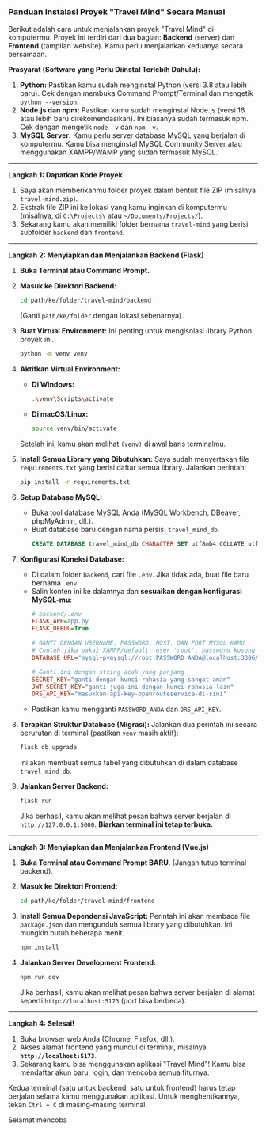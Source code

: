 ### **Panduan Instalasi Proyek "Travel Mind" Secara Manual**

Berikut adalah cara untuk menjalankan proyek "Travel Mind" di komputermu. Proyek ini terdiri dari dua bagian: **Backend** (server) dan **Frontend** (tampilan website). Kamu perlu menjalankan keduanya secara bersamaan.

**Prasyarat (Software yang Perlu Diinstal Terlebih Dahulu):**

1.  **Python:** Pastikan kamu sudah menginstal Python (versi 3.8 atau lebih baru). Cek dengan membuka Command Prompt/Terminal dan mengetik `python --version`.
2.  **Node.js dan npm:** Pastikan kamu sudah menginstal Node.js (versi 16 atau lebih baru direkomendasikan). Ini biasanya sudah termasuk npm. Cek dengan mengetik `node -v` dan `npm -v`.
3.  **MySQL Server:** Kamu perlu server database MySQL yang berjalan di komputermu. Kamu bisa menginstal MySQL Community Server atau menggunakan XAMPP/WAMP yang sudah termasuk MySQL.

---

**Langkah 1: Dapatkan Kode Proyek**

1.  Saya akan memberikanmu folder proyek dalam bentuk file ZIP (misalnya `travel-mind.zip`).
2.  Ekstrak file ZIP ini ke lokasi yang kamu inginkan di komputermu (misalnya, di `C:\Projects\` atau `~/Documents/Projects/`).
3.  Sekarang kamu akan memiliki folder bernama `travel-mind` yang berisi subfolder `backend` dan `frontend`.

---

**Langkah 2: Menyiapkan dan Menjalankan Backend (Flask)**

1.  **Buka Terminal atau Command Prompt.**

2.  **Masuk ke Direktori Backend:**
    ```bash
    cd path/ke/folder/travel-mind/backend
    ```
    (Ganti `path/ke/folder` dengan lokasi sebenarnya).

3.  **Buat Virtual Environment:** Ini penting untuk mengisolasi library Python proyek ini.
    ```bash
    python -m venv venv
    ```

4.  **Aktifkan Virtual Environment:**
    *   **Di Windows:**
        ```bash
        .\venv\Scripts\activate
        ```
    *   **Di macOS/Linux:**
        ```bash
        source venv/bin/activate
        ```
    Setelah ini, kamu akan melihat `(venv)` di awal baris terminalmu.

5.  **Install Semua Library yang Dibutuhkan:**
    Saya sudah menyertakan file `requirements.txt` yang berisi daftar semua library. Jalankan perintah:
    ```bash
    pip install -r requirements.txt
    ```

6.  **Setup Database MySQL:**
    *   Buka tool database MySQL Anda (MySQL Workbench, DBeaver, phpMyAdmin, dll.).
    *   Buat database baru dengan nama persis: `travel_mind_db`.
        ```sql
        CREATE DATABASE travel_mind_db CHARACTER SET utf8mb4 COLLATE utf8mb4_unicode_ci;
        ```

7.  **Konfigurasi Koneksi Database:**
    *   Di dalam folder `backend`, cari file `.env`. Jika tidak ada, buat file baru bernama `.env`.
    *   Salin konten ini ke dalamnya dan **sesuaikan dengan konfigurasi MySQL-mu**:
        ```ini
        # backend/.env
        FLASK_APP=app.py
        FLASK_DEBUG=True
        
        # GANTI DENGAN USERNAME, PASSWORD, HOST, DAN PORT MYSQL KAMU
        # Contoh jika pakai XAMPP/default: user 'root', password kosong
        DATABASE_URL="mysql+pymysql://root:PASSWORD_ANDA@localhost:3306/travel_mind_db"

        # Ganti ini dengan string acak yang panjang
        SECRET_KEY="ganti-dengan-kunci-rahasia-yang-sangat-aman"
        JWT_SECRET_KEY="ganti-juga-ini-dengan-kunci-rahasia-lain"
        ORS_API_KEY="masukkan-api-key-openrouteservice-di-sini"
        ```
    *   Pastikan kamu mengganti `PASSWORD_ANDA` dan `ORS_API_KEY`.

8.  **Terapkan Struktur Database (Migrasi):**
    Jalankan dua perintah ini secara berurutan di terminal (pastikan `venv` masih aktif):
    ```bash
    flask db upgrade
    ```
    Ini akan membuat semua tabel yang dibutuhkan di dalam database `travel_mind_db`.

9.  **Jalankan Server Backend:**
    ```bash
    flask run
    ```
    Jika berhasil, kamu akan melihat pesan bahwa server berjalan di `http://127.0.0.1:5000`. **Biarkan terminal ini tetap terbuka.**

---

**Langkah 3: Menyiapkan dan Menjalankan Frontend (Vue.js)**

1.  **Buka Terminal atau Command Prompt BARU.** (Jangan tutup terminal backend).

2.  **Masuk ke Direktori Frontend:**
    ```bash
    cd path/ke/folder/travel-mind/frontend
    ```

3.  **Install Semua Dependensi JavaScript:**
    Perintah ini akan membaca file `package.json` dan mengunduh semua library yang dibutuhkan. Ini mungkin butuh beberapa menit.
    ```bash
    npm install
    ```

4.  **Jalankan Server Development Frontend:**
    ```bash
    npm run dev
    ```
    Jika berhasil, kamu akan melihat pesan bahwa server berjalan di alamat seperti `http://localhost:5173` (port bisa berbeda).

---

**Langkah 4: Selesai!**

1.  Buka browser web Anda (Chrome, Firefox, dll.).
2.  Akses alamat frontend yang muncul di terminal, misalnya **`http://localhost:5173`**.
3.  Sekarang kamu bisa menggunakan aplikasi "Travel Mind"! Kamu bisa mendaftar akun baru, login, dan mencoba semua fiturnya.

Kedua terminal (satu untuk backend, satu untuk frontend) harus tetap berjalan selama kamu menggunakan aplikasi. Untuk menghentikannya, tekan `Ctrl + C` di masing-masing terminal.

Selamat mencoba
